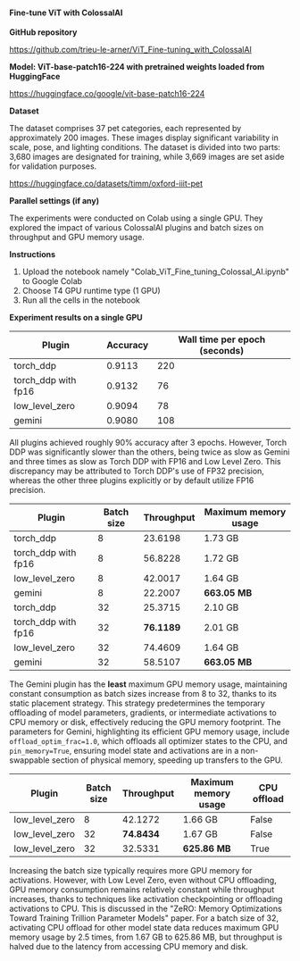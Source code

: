 #### Fine-tune ViT with ColossalAI

**GitHub repository**

https://github.com/trieu-le-arner/ViT_Fine-tuning_with_ColossalAI

**Model: ViT-base-patch16-224 with pretrained weights loaded from HuggingFace**

https://huggingface.co/google/vit-base-patch16-224

**Dataset**

The dataset comprises 37 pet categories, each represented by approximately 200 images. These images display significant variability in scale, pose, and lighting conditions. The dataset is divided into two parts: 3,680 images are designated for training, while 3,669 images are set aside for validation purposes.

https://huggingface.co/datasets/timm/oxford-iiit-pet

**Parallel settings (if any)**

The experiments were conducted on Colab using a single GPU. They explored the impact of various ColossalAI plugins and batch sizes on throughput and GPU memory usage.

**Instructions**

1. Upload the notebook namely "Colab_ViT_Fine_tuning_Colossal_AI.ipynb" to Google Colab
2. Choose T4 GPU runtime type (1 GPU)
3. Run all the cells in the notebook

**Experiment results on a single GPU**

| Plugin              | Accuracy | Wall time per epoch (seconds) |
| ------------------- | -------- | ----------------------------- |
| torch_ddp           | 0.9113   | 220                           |
| torch_ddp with fp16 | 0.9132   | 76                            |
| low_level_zero      | 0.9094   | 78                            |
| gemini              | 0.9080   | 108                           |

All plugins achieved roughly 90% accuracy after 3 epochs. However, Torch DDP was significantly slower than the others, being twice as slow as Gemini and three times as slow as Torch DDP with FP16 and Low Level Zero. This discrepancy may be attributed to Torch DDP's use of FP32 precision, whereas the other three plugins explicitly or by default utilize FP16 precision.

| Plugin              | Batch size | Throughput  | Maximum memory usage |
| ------------------- | ---------- | ----------- | -------------------- |
| torch_ddp           | 8          | 23.6198     | 1.73 GB              |
| torch_ddp with fp16 | 8          | 56.8228     | 1.72 GB              |
| low_level_zero      | 8          | 42.0017     | 1.64 GB              |
| gemini              | 8          | 22.2007     | **663.05 MB**        |
| torch_ddp           | 32         | 25.3715     | 2.10 GB              |
| torch_ddp with fp16 | 32         | **76.1189** | 2.01 GB              |
| low_level_zero      | 32         | 74.4609     | 1.64 GB              |
| gemini              | 32         | 58.5107     | **663.05 MB**        |

The Gemini plugin has the **least** maximum GPU memory usage, maintaining constant consumption as batch sizes increase from 8 to 32, thanks to its static placement strategy. This strategy predetermines the temporary offloading of model parameters, gradients, or intermediate activations to CPU memory or disk, effectively reducing the GPU memory footprint. The parameters for Gemini, highlighting its efficient GPU memory usage, include `offload_optim_frac=1.0`, which offloads all optimizer states to the CPU, and `pin_memory=True`, ensuring model state and activations are in a non-swappable section of physical memory, speeding up transfers to the GPU.

| Plugin         | Batch size | Throughput  | Maximum memory usage | CPU offload |
| -------------- | ---------- | ----------- | -------------------- | ----------- |
| low_level_zero | 8          | 42.1272     | 1.66 GB              | False       |
| low_level_zero | 32         | **74.8434** | 1.67 GB              | False       |
| low_level_zero | 32         | 32.5331     | **625.86 MB**        | True        |

Increasing the batch size typically requires more GPU memory for activations. However, with Low Level Zero, even without CPU offloading, GPU memory consumption remains relatively constant while throughput increases, thanks to techniques like activation checkpointing or offloading activations to CPU. This is discussed in the "ZeRO: Memory Optimizations Toward Training Trillion Parameter Models" paper. For a batch size of 32, activating CPU offload for other model state data reduces maximum GPU memory usage by 2.5 times, from 1.67 GB to 625.86 MB, but throughput is halved due to the latency from accessing CPU memory and disk.
